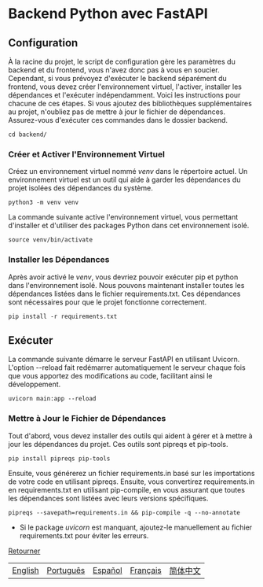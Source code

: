 # Backend Python avec FastAPI

## Configuration

À la racine du projet, le script de configuration gère les paramètres du backend et du frontend, vous n'avez donc pas à vous en soucier. Cependant, si vous prévoyez d'exécuter le backend séparément du frontend, vous devez créer l'environnement virtuel, l'activer, installer les dépendances et l'exécuter indépendamment. Voici les instructions pour chacune de ces étapes. Si vous ajoutez des bibliothèques supplémentaires au projet, n'oubliez pas de mettre à jour le fichier de dépendances. Assurez-vous d'exécuter ces commandes dans le dossier backend.

```shell
cd backend/
```

### Créer et Activer l'Environnement Virtuel

Créez un environnement virtuel nommé _venv_ dans le répertoire actuel. Un environnement virtuel est un outil qui aide à garder les dépendances du projet isolées des dépendances du système.

```shell
python3 -m venv venv
```

La commande suivante active l'environnement virtuel, vous permettant d'installer et d'utiliser des packages Python dans cet environnement isolé.

```shell
source venv/bin/activate
```

### Installer les Dépendances

Après avoir activé le _venv_, vous devriez pouvoir exécuter pip et python dans l'environnement isolé. Nous pouvons maintenant installer toutes les dépendances listées dans le fichier requirements.txt. Ces dépendances sont nécessaires pour que le projet fonctionne correctement.

```shell
pip install -r requirements.txt
```

## Exécuter

La commande suivante démarre le serveur FastAPI en utilisant Uvicorn. L'option --reload fait redémarrer automatiquement le serveur chaque fois que vous apportez des modifications au code, facilitant ainsi le développement.

```shell
uvicorn main:app --reload
```

### Mettre à Jour le Fichier de Dépendances

Tout d'abord, vous devez installer des outils qui aident à gérer et à mettre à jour les dépendances du projet. Ces outils sont pipreqs et pip-tools.

```shell
pip install pipreqs pip-tools
```

Ensuite, vous générerez un fichier requirements.in basé sur les importations de votre code en utilisant pipreqs. Ensuite, vous convertirez requirements.in en requirements.txt en utilisant pip-compile, en vous assurant que toutes les dépendances sont listées avec leurs versions spécifiques.

```shell
pipreqs --savepath=requirements.in && pip-compile -q --no-annotate
```

- Si le package _uvicorn_ est manquant, ajoutez-le manuellement au fichier requirements.txt pour éviter les erreurs.

[Retourner](../README.fr.md)

|  |  |  |  |  |
|-----:|-----:|-----:|-----:|-----:|
| [English](README.en.md) |  [Português](README.pt.md) | [Español](README.es.md) | [Français](README.fr.md) | [简体中文](README.zh.md) |
